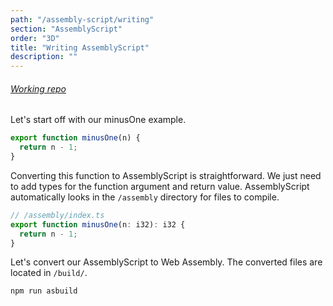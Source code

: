 ```yaml
---
path: "/assembly-script/writing"
section: "AssemblyScript"
order: "3D"
title: "Writing AssemblyScript"
description: ""
---
```

###### [Working repo](https://github.com/young/intro-to-web-assembly/tree/main/exercises/AssemblyScript/1/iwasm)

Let's start off with our minusOne example.

```js
export function minusOne(n) {
  return n - 1;
}
```


Converting this function to AssemblyScript is straightforward. We just need to add types for the function argument and return value. AssemblyScript automatically looks in the `/assembly` directory for files to compile.

```js
// /assembly/index.ts
export function minusOne(n: i32): i32 {
  return n - 1;
}
```

Let's convert our AssemblyScript to Web Assembly. The converted files are located in `/build/`.

```bash
npm run asbuild
```
